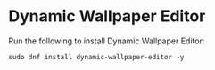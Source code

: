 # Dynamic Wallpaper Editor

Run the following to install Dynamic Wallpaper Editor:

```
sudo dnf install dynamic-wallpaper-editor -y
```

